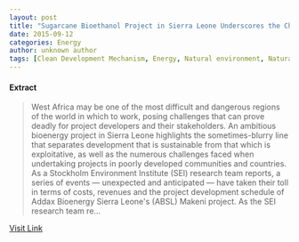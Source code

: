 ```yaml
---
layout: post
title: "Sugarcane Bioethanol Project in Sierra Leone Underscores the Challenge of Producing Bioenergy in the Developing World"
date: 2015-09-12
categories: Energy
author: unknown author
tags: [Clean Development Mechanism, Energy, Natural environment, Natural resources]
---
```





#### Extract
>West Africa may be one of the most difficult and dangerous regions of the world in which to work, posing challenges that can prove deadly for project developers and their stakeholders. An ambitious bioenergy project in Sierra Leone highlights the sometimes-blurry line that separates development that is sustainable from that which is exploitative, as well as the numerous challenges faced when undertaking projects in poorly developed communities and countries.
As a Stockholm Environment Institute (SEI) research team reports, a series of events — unexpected and anticipated — have taken their toll in terms of costs, revenues and the project development schedule of Addax Bioenergy Sierra Leone's (ABSL) Makeni project.
As the SEI research team re...



[Visit Link](http://www.renewableenergyworld.com/articles/2015/08/sugarcane-bioethanol-project-in-sierra-leone-underscores-the-challenge-of-bringing-energy-to-the-developing-world.html)


